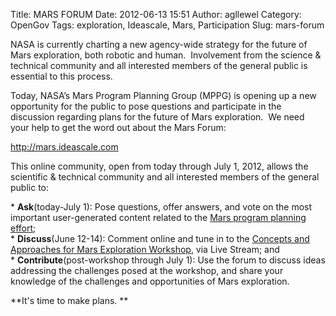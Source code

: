 Title: MARS FORUM
Date: 2012-06-13 15:51
Author: agllewel
Category: OpenGov
Tags: exploration, Ideascale, Mars, Participation
Slug: mars-forum

NASA is currently charting a new agency-wide strategy for the future of
Mars exploration, both robotic and human.  Involvement from the science
& technical community and all interested members of the general public
is essential to this process.

Today, NASA’s Mars Program Planning Group (MPPG) is opening up a new
opportunity for the public to pose questions and participate in the
discussion regarding plans for the future of Mars exploration.  We need
your help to get the word out about the Mars Forum:

<http://mars.ideascale.com>

This online community, open from today through July 1, 2012, allows the
scientific & technical community and all interested members of the
general public to:

\* **Ask**(today-July 1): Pose questions, offer answers, and vote on the
most important user-generated content related to the [Mars program
planning effort][];  
\* **Discuss**(June 12-14): Comment online and tune in to the [Concepts
and Approaches for Mars Exploration Workshop][], via Live Stream; and  
\* **Contribute**(post-workshop through July 1): Use the forum to
discuss ideas addressing the challenges posed at the workshop, and share
your knowledge of the challenges and opportunities of Mars exploration.

**It's time to make plans. **

  [Mars program planning effort]: http://www.nasa.gov/marsplanning
  [Concepts and Approaches for Mars Exploration Workshop]: http://www.lpi.usra.edu/meetings/marsconcepts2012/
